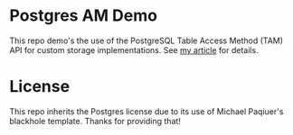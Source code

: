 # Postgres AM Demo
This repo demo's the use of the PostgreSQL Table Access Method (TAM) API for custom storage
implementations.  See [my article](https://www.example.com) for details.

# License
This repo inherits the Postgres license due to its use of Michael Paqiuer's blackhole template.
Thanks for providing that!

